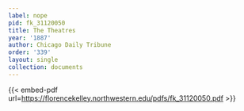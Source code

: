```yaml
---
label: nope
pid: fk_31120050
title: The Theatres
year: '1887'
author: Chicago Daily Tribune
order: '339'
layout: single
collection: documents
---
```



{{< embed-pdf url=https://florencekelley.northwestern.edu/pdfs/fk_31120050.pdf >}}